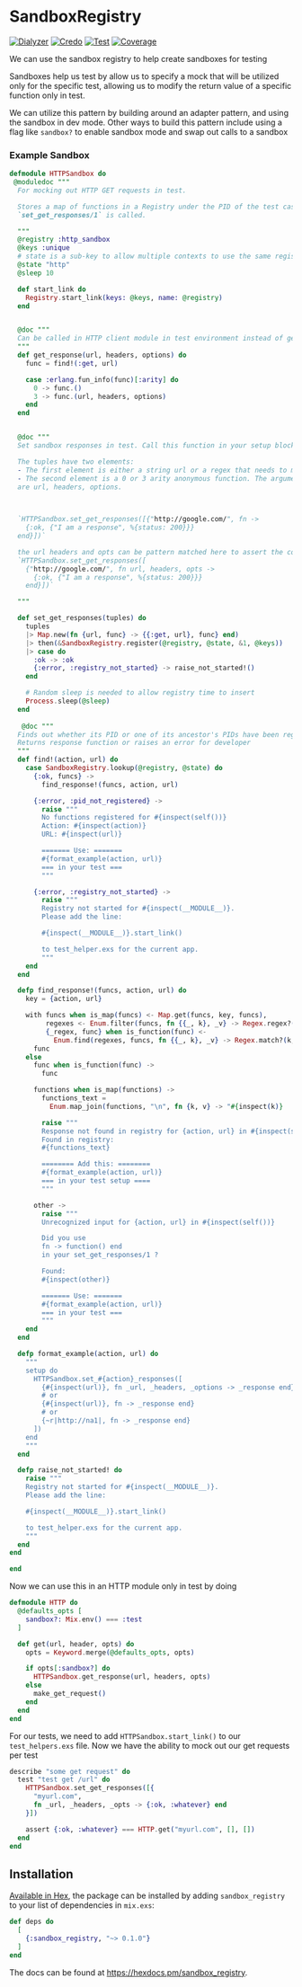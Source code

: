 # SandboxRegistry
[![Dialyzer](https://github.com/alanvardy/sandbox_registry/actions/workflows/dialyzer.yml/badge.svg)](https://github.com/alanvardy/sandbox_registry/actions/workflows/dialyzer.yml)
[![Credo](https://github.com/alanvardy/sandbox_registry/actions/workflows/credo.yml/badge.svg)](https://github.com/alanvardy/sandbox_registry/actions/workflows/credo.yml)
[![Test](https://github.com/alanvardy/sandbox_registry/actions/workflows/test.yml/badge.svg)](https://github.com/alanvardy/sandbox_registry/actions/workflows/test.yml)
[![Coverage](https://github.com/alanvardy/sandbox_registry/actions/workflows/coverage.yml/badge.svg)](https://github.com/alanvardy/sandbox_registry/actions/workflows/coverage.yml)


We can use the sandbox registry to help create sandboxes for testing

Sandboxes help us test by allow us to specify a mock that will be utilized only for the specific test, allowing
us to modify the return value of a specific function only in test.

We can utilize this pattern by building around an adapter pattern, and using the sandbox in dev mode. Other ways to build this pattern
include using a flag like `sandbox?` to enable sandbox mode and swap out calls to a sandbox

### Example Sandbox
```elixir
defmodule HTTPSandbox do
 @moduledoc """
  For mocking out HTTP GET requests in test.

  Stores a map of functions in a Registry under the PID of the test case when
  `set_get_responses/1` is called.

  """
  @registry :http_sandbox
  @keys :unique
  # state is a sub-key to allow multiple contexts to use the same registry
  @state "http"
  @sleep 10  

  def start_link do
    Registry.start_link(keys: @keys, name: @registry)
  end


  @doc """
  Can be called in HTTP client module in test environment instead of get request to external API
  """
  def get_response(url, headers, options) do
    func = find!(:get, url)

    case :erlang.fun_info(func)[:arity] do
      0 -> func.()
      3 -> func.(url, headers, options)
    end
  end


  @doc """
  Set sandbox responses in test. Call this function in your setup block with a list of tuples.

  The tuples have two elements:
  - The first element is either a string url or a regex that needs to match on the url
  - The second element is a 0 or 3 arity anonymous function. The arguments for the 3 arity
  are url, headers, options.


  
  `HTTPSandbox.set_get_responses([{"http://google.com/", fn ->
    {:ok, {"I am a response", %{status: 200}}}
  end}])`

  the url headers and opts can be pattern matched here to assert the correct request was sent.
  `HTTPSandbox.set_get_responses([
    {"http://google.com/", fn url, headers, opts ->
      {:ok, {"I am a response", %{status: 200}}}
    end}])` 

  """

  def set_get_responses(tuples) do
    tuples
    |> Map.new(fn {url, func} -> {{:get, url}, func} end)
    |> then(&SandboxRegistry.register(@registry, @state, &1, @keys))
    |> case do
      :ok -> :ok
      {:error, :registry_not_started} -> raise_not_started!()
    end

    # Random sleep is needed to allow registry time to insert
    Process.sleep(@sleep)
  end
  
   @doc """
  Finds out whether its PID or one of its ancestor's PIDs have been registered
  Returns response function or raises an error for developer
  """
  def find!(action, url) do
    case SandboxRegistry.lookup(@registry, @state) do
      {:ok, funcs} ->
        find_response!(funcs, action, url)

      {:error, :pid_not_registered} ->
        raise """
        No functions registered for #{inspect(self())}
        Action: #{inspect(action)}
        URL: #{inspect(url)}

        ======= Use: =======
        #{format_example(action, url)}
        === in your test ===
        """

      {:error, :registry_not_started} ->
        raise """
        Registry not started for #{inspect(__MODULE__)}.
        Please add the line:

        #{inspect(__MODULE__)}.start_link()

        to test_helper.exs for the current app.
        """
    end
  end

  defp find_response!(funcs, action, url) do
    key = {action, url}

    with funcs when is_map(funcs) <- Map.get(funcs, key, funcs),
         regexes <- Enum.filter(funcs, fn {{_, k}, _v} -> Regex.regex?(k) end),
         {_regex, func} when is_function(func) <-
           Enum.find(regexes, funcs, fn {{_, k}, _v} -> Regex.match?(k, url) end) do
      func
    else
      func when is_function(func) ->
        func

      functions when is_map(functions) ->
        functions_text =
          Enum.map_join(functions, "\n", fn {k, v} -> "#{inspect(k)}    =>    #{inspect(v)}" end)

        raise """
        Response not found in registry for {action, url} in #{inspect(self())}
        Found in registry:
        #{functions_text}

        ======== Add this: ========
        #{format_example(action, url)}
        === in your test setup ====
        """

      other ->
        raise """
        Unrecognized input for {action, url} in #{inspect(self())}

        Did you use
        fn -> function() end
        in your set_get_responses/1 ?

        Found:
        #{inspect(other)}

        ======= Use: =======
        #{format_example(action, url)}
        === in your test ===
        """
    end
  end

  defp format_example(action, url) do
    """
    setup do
      HTTPSandbox.set_#{action}_responses([
        {#{inspect(url)}, fn _url, _headers, _options -> _response end},
        # or
        {#{inspect(url)}, fn -> _response end}
        # or
        {~r|http://na1|, fn -> _response end}
      ])
    end
    """
  end

  defp raise_not_started! do
    raise """
    Registry not started for #{inspect(__MODULE__)}.
    Please add the line:

    #{inspect(__MODULE__)}.start_link()

    to test_helper.exs for the current app.
    """
  end
end

end
```

Now we can use this in an HTTP module only in test by doing
```elixir
defmodule HTTP do
  @defaults_opts [
    sandbox?: Mix.env() === :test
  ]

  def get(url, header, opts) do
    opts = Keyword.merge(@defaults_opts, opts)

    if opts[:sandbox?] do
      HTTPSandbox.get_response(url, headers, opts)
    else
      make_get_request()
    end
  end
end
```

For our tests, we need to add `HTTPSandbox.start_link()` to our `test_helpers.exs` file. Now we have the ability to mock out our get requests per test

```elixir
describe "some get request" do
  test "test get /url" do
    HTTPSandbox.set_get_responses([{
      "myurl.com",
      fn _url, _headers, _opts -> {:ok, :whatever} end
    }])

    assert {:ok, :whatever} === HTTP.get("myurl.com", [], [])
  end
end
```


## Installation

[Available in Hex](https://hex.pm/docs/publish), the package can be installed
by adding `sandbox_registry` to your list of dependencies in `mix.exs`:

```elixir
def deps do
  [
    {:sandbox_registry, "~> 0.1.0"}
  ]
end
```

The docs can be found at <https://hexdocs.pm/sandbox_registry>.

